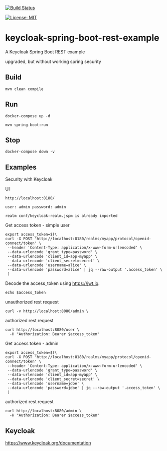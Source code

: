 [![Build Status](https://travis-ci.com/claudioaltamura/keycloak-spring-boot-rest-example.svg?branch=master)](https://travis-ci.com/github/claudioaltamura/keycloak-spring-boot-rest-example)

[![License: MIT](https://img.shields.io/badge/License-MIT-yellow.svg)](https://opensource.org/licenses/MIT)

# keycloak-spring-boot-rest-example
A Keycloak Spring Boot REST example

upgraded, but without working spring security

## Build

    mvn clean compile

## Run

    docker-compose up -d

    mvn spring-boot:run

## Stop

    docker-compose down -v

## Examples

Security with Keycloak

UI

    http://localhost:8180/

    user: admin password: admin

    realm conf/keycloak-realm.jspm is already imported 

Get access token - simple user

    export access_token=$(\
    curl -X POST 'http://localhost:8180/realms/myapp/protocol/openid-connect/token' \
     --header 'Content-Type: application/x-www-form-urlencoded' \
     --data-urlencode 'grant_type=password' \
     --data-urlencode 'client_id=app-myapp' \
     --data-urlencode 'client_secret=secret' \
     --data-urlencode 'username=alice' \
     --data-urlencode 'password=alice' | jq --raw-output '.access_token' \
     )

Decode the access_token using https://jwt.io.

    echo $access_token

unauthorized rest request

    curl -v http://localhost:8080/admin \

authorized rest request

    curl http://localhost:8080/user \
      -H "Authorization: Bearer $access_token"

Get access token - admin

    export access_token=$(\
    curl -X POST 'http://localhost:8180/realms/myapp/protocol/openid-connect/token' \
     --header 'Content-Type: application/x-www-form-urlencoded' \
     --data-urlencode 'grant_type=password' \
     --data-urlencode 'client_id=app-myapp' \
     --data-urlencode 'client_secret=secret' \
     --data-urlencode 'username=jdoe' \
     --data-urlencode 'password=jdoe' | jq --raw-output '.access_token' \
     )

authorized rest request

    curl http://localhost:8080/admin \
      -H "Authorization: Bearer $access_token"

## Keycloak
https://www.keycloak.org/documentation
